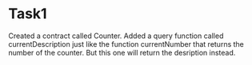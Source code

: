 # Task1

Created a contract called Counter. Added a query function called currentDescription just like the function currentNumber that returns the number of the counter. But this one will return the desription instead.
